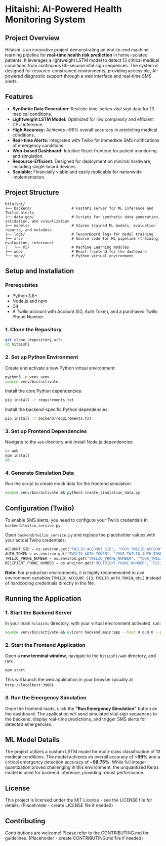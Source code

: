 # Hitaishi: AI-Powered Health Monitoring System

## Project Overview

Hitaishi is an innovative project demonstrating an end-to-end machine learning pipeline for **real-time health risk prediction** in home-isolated patients. It leverages a lightweight LSTM model to detect 13 critical medical conditions from continuous 60-second vital sign sequences. The system is designed for resource-constrained environments, providing accessible, AI-powered diagnostic support through a web interface and real-time SMS alerts.

## Features

*   **Synthetic Data Generation:** Realistic time-series vital sign data for 13 medical conditions.
*   **Lightweight LSTM Model:** Optimized for low complexity and efficient CPU inference.
*   **High Accuracy:** Achieves ~99% overall accuracy in predicting medical conditions.
*   **Real-time Alerts:** Integrated with Twilio for immediate SMS notifications of emergency conditions.
*   **Web-based Dashboard:** Intuitive React frontend for patient monitoring and simulation.
*   **Resource-Efficient:** Designed for deployment on minimal hardware, including single-board devices.
*   **Scalable:** Financially viable and easily replicable for nationwide implementation.

## Project Structure

```
hitaishi/
├── backend/                  # FastAPI server for ML inference and Twilio alerts
├── data-gen/                 # Scripts for synthetic data generation, validation, and visualization
├── models/                   # Stores trained ML models, evaluation reports, and metadata
├── logs/                     # TensorBoard logs for model training
├── src/                      # Source code for ML pipeline (training, evaluation, inference)
│   └── ml/                   # Machine Learning modules
├── web/                      # React frontend for the dashboard
└── venv/                     # Python virtual environment
```

## Setup and Installation

### Prerequisites

*   Python 3.8+
*   Node.js and npm
*   Git
*   A Twilio account with Account SID, Auth Token, and a purchased Twilio Phone Number.

### 1. Clone the Repository

```bash
git clone <repository_url>
cd hitaishi
```

### 2. Set up Python Environment

Create and activate a new Python virtual environment:

```bash
python3 -m venv venv
source venv/bin/activate
```

Install the core Python dependencies:

```bash
pip install -r requirements.txt
```

Install the backend-specific Python dependencies:

```bash
pip install -r backend/requirements.txt
```

### 3. Set up Frontend Dependencies

Navigate to the `web` directory and install Node.js dependencies:

```bash
cd web
npm install
cd ..
```

### 4. Generate Simulation Data

Run the script to create mock data for the frontend simulation:

```bash
source venv/bin/activate && python3 create_simulation_data.py
```

## Configuration (Twilio)

To enable SMS alerts, you need to configure your Twilio credentials in `backend/twilio_service.py`.

Open `backend/twilio_service.py` and replace the placeholder values with your actual Twilio credentials:

```python
ACCOUNT_SID = os.environ.get("TWILIO_ACCOUNT_SID", "YOUR_TWILIO_ACCOUNT_SID")
AUTH_TOKEN = os.environ.get("TWILIO_AUTH_TOKEN", "YOUR_TWILIO_AUTH_TOKEN")
TWILIO_PHONE_NUMBER = os.environ.get("TWILIO_PHONE_NUMBER", "YOUR_TWILIO_PHONE_NUMBER") # Must be a Twilio number you own
RECIPIENT_PHONE_NUMBER = os.environ.get("RECIPIENT_PHONE_NUMBER", "RECIPIENT_PHONE_NUMBER") # Number to receive alerts
```

**Note:** For production environments, it is highly recommended to use environment variables (`TWILIO_ACCOUNT_SID`, `TWILIO_AUTH_TOKEN`, etc.) instead of hardcoding credentials directly in the file.

## Running the Application

### 1. Start the Backend Server

In your main `hitaishi` directory, with your virtual environment activated, run:

```bash
source venv/bin/activate && uvicorn backend.main:app --host 0.0.0.0 --port 8000
```

### 2. Start the Frontend Application

Open a **new terminal window**, navigate to the `hitaishi/web` directory, and run:

```bash
npm start
```

This will launch the web application in your browser (usually at `http://localhost:3000`).

### 3. Run the Emergency Simulation

Once the frontend loads, click the **"Run Emergency Simulation"** button on the dashboard. The application will send simulated vital sign sequences to the backend, display real-time predictions, and trigger SMS alerts for detected emergencies.

## ML Model Details

The project utilizes a custom LSTM model for multi-class classification of 13 medical conditions. The model achieves an overall accuracy of **~99%** and a critical emergency detection accuracy of **~98.75%**. While full integer quantization proved challenging in this environment, the unquantized Keras model is used for backend inference, providing robust performance.

## License

This project is licensed under the MIT License - see the LICENSE file for details. (Placeholder - create LICENSE file if needed)

## Contributing

Contributions are welcome! Please refer to the CONTRIBUTING.md for guidelines. (Placeholder - create CONTRIBUTING.md file if needed)